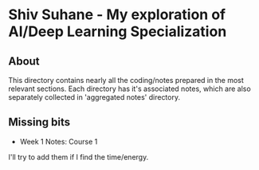# Shiv Suhane - My exploration of AI/Deep Learning Specialization

## About
This directory contains nearly all the coding/notes prepared in the most relevant sections. Each directory has it's associated notes, which are also separately collected in 'aggregated notes' directory. 


## Missing bits
- Week 1 Notes: Course 1

I'll try to add them if I find the time/energy.